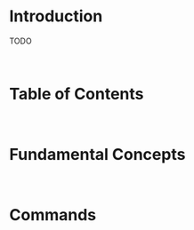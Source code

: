 <!-- omit in toc -->
# Introduction
TODO

<br />

<!-- omit in toc -->
# Table of Contents

<br />

# Fundamental Concepts

<br />

# Commands 